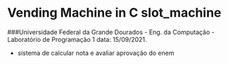 # Vending Machine in C slot_machine
###Universidade Federal da Grande Dourados - Eng. da Computação - Laboratório de Programação 1 data: 15/09/2021.

- sistema de calcular nota e avaliar aprovação do enem
